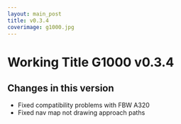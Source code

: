 ```yaml
---
layout: main_post
title: v0.3.4
coverimage: g1000.jpg
---
```

# Working Title G1000 v0.3.4
## Changes in this version

* Fixed compatibility problems with FBW A320
* Fixed nav map not drawing approach paths